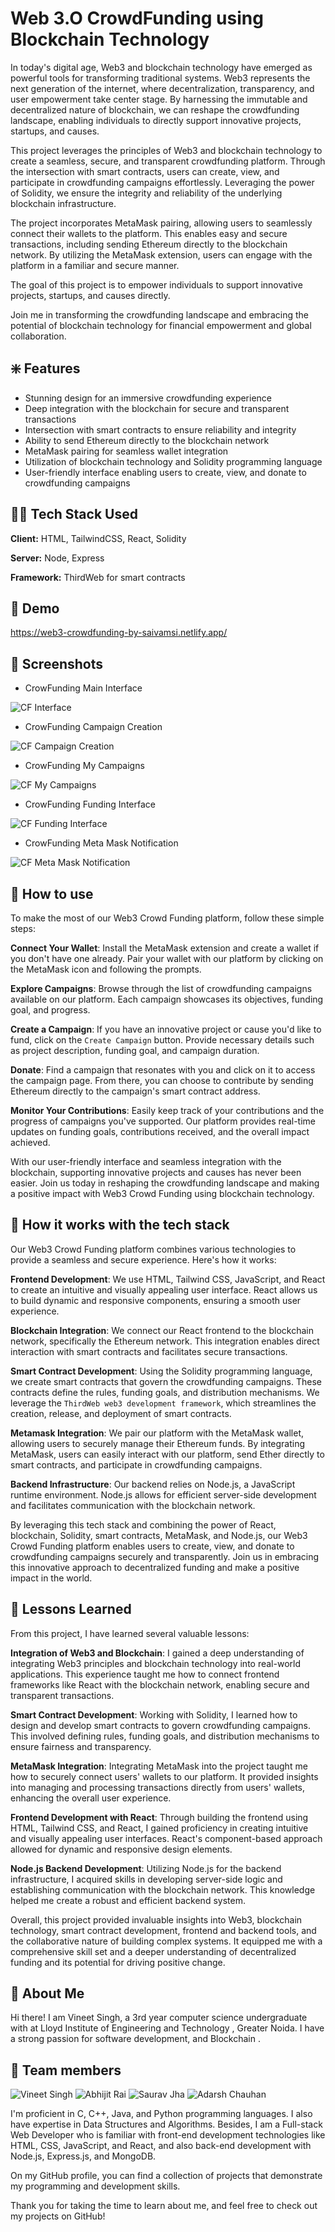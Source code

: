 
# Web 3.O CrowdFunding using Blockchain Technology

In today's digital age, Web3 and blockchain technology have emerged as powerful tools for transforming traditional systems. Web3 represents the next generation of the internet, where decentralization, transparency, and user empowerment take center stage. By harnessing the immutable and decentralized nature of blockchain, we can reshape the crowdfunding landscape, enabling individuals to directly support innovative projects, startups, and causes.

This project leverages the principles of Web3 and blockchain technology to create a seamless, secure, and transparent crowdfunding platform. Through the intersection with smart contracts, users can create, view, and participate in crowdfunding campaigns effortlessly. Leveraging the power of Solidity, we ensure the integrity and reliability of the underlying blockchain infrastructure.

The project incorporates MetaMask pairing, allowing users to seamlessly connect their wallets to the platform. This enables easy and secure transactions, including sending Ethereum directly to the blockchain network. By utilizing the MetaMask extension, users can engage with the platform in a familiar and secure manner.

The goal of this project is to empower individuals to support innovative projects, startups, and causes directly. 

Join me in transforming the crowdfunding landscape and embracing the potential of blockchain technology for financial empowerment and global collaboration.


## ❇️ Features

- Stunning design for an immersive crowdfunding experience
- Deep integration with the blockchain for secure and transparent transactions
- Intersection with smart contracts to ensure reliability and integrity
- Ability to send Ethereum directly to the blockchain network
- MetaMask pairing for seamless wallet integration
- Utilization of blockchain technology and Solidity programming language
- User-friendly interface enabling users to create, view, and donate to crowdfunding campaigns


## 🧑‍💻 Tech Stack Used

**Client:** HTML, TailwindCSS, React, Solidity

**Server:** Node, Express

**Framework:** ThirdWeb for smart contracts 


## 🧪 Demo

https://web3-crowdfunding-by-saivamsi.netlify.app/


## 📸 Screenshots

- CrowFunding Main Interface

![CF Interface](https://github.com/sai-vamsi-m/project-web3-crowdfunding/assets/117112672/396d5b30-ecf3-4528-b773-28347f9af620)

- CrowFunding Campaign Creation

![CF Campaign Creation](https://github.com/sai-vamsi-m/project-web3-crowdfunding/assets/117112672/c44839ef-1d07-4a00-a346-589f3149537c)

- CrowFunding My Campaigns

![CF My Campaigns](https://github.com/sai-vamsi-m/project-web3-crowdfunding/assets/117112672/973aadec-5aba-4651-a635-9fb802952995)

- CrowFunding Funding Interface

![CF Funding Interface](https://github.com/sai-vamsi-m/project-web3-crowdfunding/assets/117112672/afb3f323-dca3-43dd-906b-81cf384e8f58)

- CrowFunding Meta Mask Notification 

![CF Meta Mask Notification](https://github.com/sai-vamsi-m/project-web3-crowdfunding/assets/117112672/87f79727-a8fc-46bf-865a-c9432a3484df)


## 🧐 How to use

To make the most of our Web3 Crowd Funding platform, follow these simple steps:

**Connect Your Wallet**: Install the MetaMask extension and create a wallet if you don't have one already. Pair your wallet with our platform by clicking on the MetaMask icon and following the prompts.

**Explore Campaigns**: Browse through the list of crowdfunding campaigns available on our platform. Each campaign showcases its objectives, funding goal, and progress.

**Create a Campaign**: If you have an innovative project or cause you'd like to fund, click on the `Create Campaign` button. Provide necessary details such as project description, funding goal, and campaign duration.

**Donate**: Find a campaign that resonates with you and click on it to access the campaign page. From there, you can choose to contribute by sending Ethereum directly to the campaign's smart contract address.

**Monitor Your Contributions**: Easily keep track of your contributions and the progress of campaigns you've supported. Our platform provides real-time updates on funding goals, contributions received, and the overall impact achieved.

With our user-friendly interface and seamless integration with the blockchain, supporting innovative projects and causes has never been easier. Join us today in reshaping the crowdfunding landscape and making a positive impact with Web3 Crowd Funding using blockchain technology.


## 🧐 How it works with the tech stack


Our Web3 Crowd Funding platform combines various technologies to provide a seamless and secure experience. Here's how it works:

 **Frontend Development**: We use HTML, Tailwind CSS, JavaScript, and React to create an intuitive and visually appealing user interface. React allows us to build dynamic and responsive components, ensuring a smooth user experience.

**Blockchain Integration**: We connect our React frontend to the blockchain network, specifically the Ethereum network. This integration enables direct interaction with smart contracts and facilitates secure transactions.

**Smart Contract Development**: Using the Solidity programming language, we create smart contracts that govern the crowdfunding campaigns. These contracts define the rules, funding goals, and distribution mechanisms. We leverage the `ThirdWeb web3 development framework`, which streamlines the creation, release, and deployment of smart contracts.

**Metamask Integration**: We pair our platform with the MetaMask wallet, allowing users to securely manage their Ethereum funds. By integrating MetaMask, users can easily interact with our platform, send Ether directly to smart contracts, and participate in crowdfunding campaigns.

**Backend Infrastructure**: Our backend relies on Node.js, a JavaScript runtime environment. Node.js allows for efficient server-side development and facilitates communication with the blockchain network.

By leveraging this tech stack and combining the power of React, blockchain, Solidity, smart contracts, MetaMask, and Node.js, our Web3 Crowd Funding platform enables users to create, view, and donate to crowdfunding campaigns securely and transparently. Join us in embracing this innovative approach to decentralized funding and make a positive impact in the world.

## 📖 Lessons Learned

From this project, I have learned several valuable lessons:

**Integration of Web3 and Blockchain**: I gained a deep understanding of integrating Web3 principles and blockchain technology into real-world applications. This experience taught me how to connect frontend frameworks like React with the blockchain network, enabling secure and transparent transactions.

**Smart Contract Development**: Working with Solidity, I learned how to design and develop smart contracts to govern crowdfunding campaigns. This involved defining rules, funding goals, and distribution mechanisms to ensure fairness and transparency.

**MetaMask Integration**: Integrating MetaMask into the project taught me how to securely connect users' wallets to our platform. It provided insights into managing and processing transactions directly from users' wallets, enhancing the overall user experience.

**Frontend Development with React**: Through building the frontend using HTML, Tailwind CSS, and React, I gained proficiency in creating intuitive and visually appealing user interfaces. React's component-based approach allowed for dynamic and responsive design elements.

**Node.js Backend Development**: Utilizing Node.js for the backend infrastructure, I acquired skills in developing server-side logic and establishing communication with the blockchain network. This knowledge helped me create a robust and efficient backend system.

Overall, this project provided invaluable insights into Web3, blockchain technology, smart contract development, frontend and backend tools, and the collaborative nature of building complex systems. It equipped me with a comprehensive skill set and a deeper understanding of decentralized funding and its potential for driving positive change.


## 🚀 About Me
Hi there! I am Vineet Singh, a 3rd year computer science undergraduate with at Lloyd Institute of Engineering and Technology , Greater Noida. I have a strong passion for software development, and Blockchain .

## 🤖 Team members
![Vineet Singh](https://github.com/singhvineet36)
![Abhijit Rai](https://github.com/AbhijitRai2003)
![Saurav Jha](https://github.com/jhsaurav)
![Adarsh Chauhan](https://github.com/adarshchauhan77)


I'm proficient in C, C++, Java, and Python programming languages. I also have expertise in Data Structures and Algorithms. Besides, I am a Full-stack Web Developer who is familiar with front-end development technologies like HTML, CSS, JavaScript, and React, and also back-end development with Node.js, Express.js, and MongoDB.

On my GitHub profile, you can find a collection of projects that demonstrate my programming and development skills.

Thank you for taking the time to learn about me, and feel free to check out my projects on GitHub!
